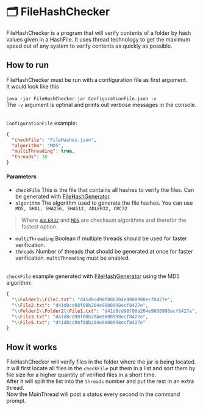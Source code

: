 # 🗂️ FileHashChecker

FileHashChecker is a program that will verify contents of a folder by hash values given in a HashFile.
It uses thread technology to get the maximum speed out of any system to verify contents as quickly as possible.

## How to run
FileHashChecker must be run with a configuration file as first argument.<br/>
It would look like this<br/><br/>
`java -jar FileHashChecker.jar ConfigurationFile.json -v`<br/>
The `-v` argument is optinal and prints out verbose messages in the console.<br/><br/>

`ConfigurationFile` example:
``` Json
{
  "checkFile": "FileHashes.json",
  "algorithm": "MD5",
  "multiThreading": true,
  "threads": 30
}
```

</p>

#### Parameters ####

* `checkFile` This is the file that contains all hashes to verify the files. Can be generated with [FileHashGenerator](https://github.com/nichtfurkan/FileHashGenerator "FileHashGenerator")
* `algorithm` The algorithm used to generate the file hashes. 
You can use `MD5, SHA1, SHA256, SHA512, ADLER32, CRC32`</p>
> Where [`ADLER32`](https://en.wikipedia.org/wiki/Adler-32#Calculation "ADLER32") and [`MD5`](https://en.wikipedia.org/wiki/MD5#Algorithm "MD5") are checksum algorithms and therefor the fastest option.

* `multiThreading` Boolean if multiple threads should be used for faster verification.
* `threads` Number of threads that should be generated at once for faster verification. `multiThreading` must be enabled.<br/><br/>


`checkFile` example generated with [FileHashGenerator](https://github.com/nichtfurkan/FileHashGenerator "FileHashGenerator") using the MD5 algorithm:
```Json
{
  "\\Folder1\\File1.txt": "d41d8cd98f00b204e9800998ecf8427e",
  "\\File2.txt": "d41d8cd98f00b204e9800998ecf8427e",
  "\\Folder1\\Folder2\\File1.txt": "d41d8cd98f00b204e9800998ecf8427e",
  "\\File3.txt": "d41d8cd98f00b204e9800998ecf8427e",
  "\\File5.txt": "d41d8cd98f00b204e9800998ecf8427e"
}
```

## How it works

FileHashChecker will verify files in the folder where the jar is being located.<br/>
It will first locate all files in the `checkFile` put them in a list and sort them by file size for a higher quantity of verified files in a short time.<br/>
After it will split the list into the `threads` number and put the rest in an extra thread.<br/>
Now the MainThread will post a status every second in the command prompt.









